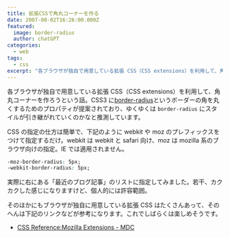 ```yaml
---
title: 拡張CSSで角丸コーナーを作る
date: 2007-08-02T16:26:00.000Z
featured:
  image: border-radius
  author: chatGPT
categories:
  - web
tags:
  - css
excerpt: "各ブラウザが独自で用意している拡張 CSS（CSS extensions）を利用して、角丸コーナーを作ろうという話。"
---
```


各ブラウザが独自で用意している拡張 CSS（CSS extensions）を利用して、角丸コーナーを作ろうという話。CSS3 に[border-radius](http://www.w3.org/TR/2005/WD-css3-background-20050216/#the-border-radius)というボーダーの角を丸くするためのプロパティが提案されており、ゆくゆくは `border-radius` にスタイルが引き継がれていくのかなと推測しています。

CSS の指定の仕方は簡単で、下記のように webkit や moz のプレフィックスをつけて指定するだけ。webkit は webkit と safari 向け、moz は mozilla 系のブラウザ向けの指定。IE では適用されません。

```css
-moz-border-radius: 5px;
-webkit-border-radius: 5px;
```

実際に右にある「最近のブログ記事」のリストに指定してみました。若干、カクカクした感じになりますけど、個人的には許容範囲。

そのほかにもブラウザが独自に用意している拡張 CSS はたくさんあって、そのへんは下記のリンクなどが参考になります。これでしばらくは楽しめそうです。

- [CSS Reference:Mozilla Extensions - MDC](http://developer.mozilla.org/en/docs/CSS_Reference:Mozilla_Extensions)
